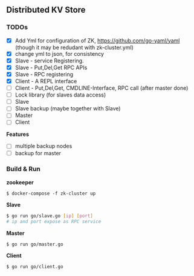##  Distributed KV Store

### TODOs

- [x] Add Yml for configuration of ZK, https://github.com/go-yaml/yaml (though it may be redudant with zk-cluster.yml)
- [x] change yml to json, for consistency
- [x] Slave - service Registering.
- [x] Slave - Put,Del,Get RPC APIs
- [X] Slave - RPC registering
- [x] Client - A REPL interface
- [ ] Client - Put,Del,Get, CMDLINE-Interface, RPC call (after master done)
- [ ] Lock library (for slaves data access)
- [ ] Slave
- [ ] Slave backup (maybe together with Slave)
- [ ] Master
- [ ] Client

**Features**
- [ ] multiple backup nodes
- [ ] backup for master

### Build & Run

**zookeeper** 

```shell
$ docker-compose -f zk-cluster up
```

**Slave**

```bash
$ go run go/slave.go [ip] [port]
# ip and port expose as RPC service
```

**Master**

```
$ go run go/master.go
```

**Client** 

```
$ go run go/client.go
```

